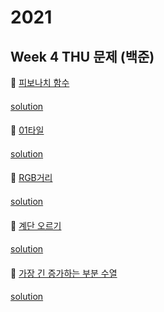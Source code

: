 # 2021
## Week 4 THU 문제 (백준)

👀 [피보나치 함수](https://www.acmicpc.net/problem/1003)

#### 

[solution](https://github.com/wishJinit/Algorithm-Acmicp/blob/master/dp/Q1003.java)

####

👀 [01타일](https://www.acmicpc.net/problem/1904)

#### 

[solution](https://github.com/wishJinit/Algorithm-Acmicp/blob/master/dp/Q1904.java)

####

👀 [RGB거리](https://www.acmicpc.net/problem/1149)
#### 

[solution](https://github.com/wishJinit/Algorithm-Acmicp/blob/master/dp/Q1149.java)

#### 

👀 [계단 오르기](https://www.acmicpc.net/problem/2579)
#### 

[solution](https://github.com/wishJinit/Algorithm-Acmicp/blob/master/dp/Q2579_2.java)

#### 

👀 [가장 긴 증가하는 부분 수열](https://www.acmicpc.net/problem/11053)
#### 

[solution](https://github.com/wishJinit/Algorithm-Acmicp/blob/master/dp/Q11053.java)

#### 

